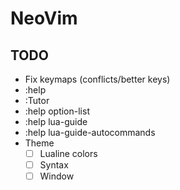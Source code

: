 # NeoVim

## TODO

- Fix keymaps (conflicts/better keys)
- :help
- :Tutor
- :help option-list
- :help lua-guide
- :help lua-guide-autocommands
- Theme
  - [ ] Lualine colors
  - [ ] Syntax
  - [ ] Window
